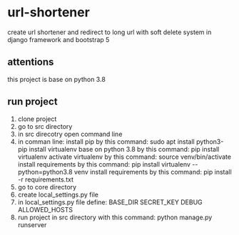 # url-shortener
create url shortener and redirect to long url with soft delete system in django framework and bootstrap 5

## attentions
this project is base on python 3.8


## run project
1. clone project
2. go to src directory
3. in src direcotry open command line
4. in comman line:
	install pip by this command: sudo apt install python3-pip
	install virtualenv base on python 3.8 by this command: pip install virtualenv
	activate virtualenv by this command: source venv/bin/activate
	install requirements by this command: pip install virtualenv --python=python3.8 venv
	install requirements by this command: pip install -r requirements.txt
5. go to core directory
6. create local_settings.py file
7. in local_settings.py file define:
	BASE_DIR
	SECRET_KEY
	DEBUG
	ALLOWED_HOSTS
8. run project in src directory with this command: python manage.py runserver
